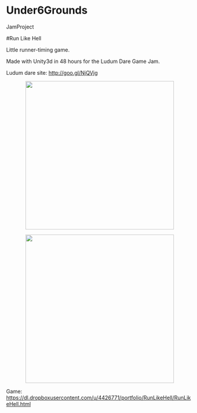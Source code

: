Under6Grounds
=============

JamProject

#Run Like Hell

Little runner-timing game.

Made with Unity3d in 48 hours for the Ludum Dare Game Jam.

Ludum dare site: http://goo.gl/NjQVjg

<p align="center">
  <img width="400px" src="https://dl.dropboxusercontent.com/u/4426771/portfolio/RunLikeHell/Screenshot%202013-12-26%2019.01.35.png" />
</p>

<p align="center">
  <img width="400px" src="https://dl.dropboxusercontent.com/u/4426771/portfolio/RunLikeHell/Screenshot%202013-12-26%2019.00.58.png" />
</p>

Game: https://dl.dropboxusercontent.com/u/4426771/portfolio/RunLikeHell/RunLikeHell.html
